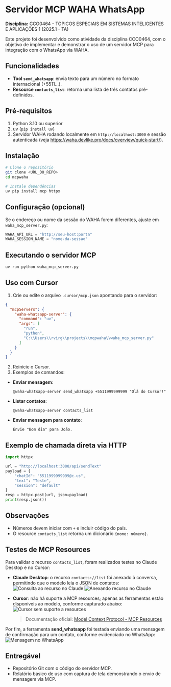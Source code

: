 # Servidor MCP WAHA WhatsApp

**Disciplina:** CCO0464 - TÓPICOS ESPECIAIS EM SISTEMAS INTELIGENTES E APLICAÇÕES 1 (2025.1 - TA)

Este projeto foi desenvolvido como atividade da disciplina CCO0464, com o objetivo de implementar e demonstrar o uso de um servidor MCP para integração com o WhatsApp via WAHA.

## Funcionalidades

- **Tool `send_whatsapp`**: envia texto para um número no formato internacional (+5511...).
- **Resource `contacts_list`**: retorna uma lista de três contatos pré-definidos.

## Pré-requisitos

1. Python 3.10 ou superior
2. uv (`pip install uv`)
3. Servidor WAHA rodando localmente em `http://localhost:3000` e sessão autenticada (veja https://waha.devlike.pro/docs/overview/quick-start/).

## Instalação

```bash
# Clone o repositório
git clone <URL_DO_REPO>
cd mcpwaha

# Instale dependências
uv pip install mcp httpx
```

## Configuração (opcional)

Se o endereço ou nome da sessão do WAHA forem diferentes, ajuste em `waha_mcp_server.py`:

```python
WAHA_API_URL = "http://seu-host:porta"
WAHA_SESSION_NAME = "nome-da-sessao"
```

## Executando o servidor MCP

```bash
uv run python waha_mcp_server.py
```

## Uso com Cursor

1. Crie ou edite o arquivo `.cursor/mcp.json` apontando para o servidor:

```json
{
  "mcpServers": {
    "waha-whatsapp-server": {
      "command": "uv",
      "args": [
        "run",
        "python",
        "C:\\Users\\rvirg\\projects\\mcpwaha\\waha_mcp_server.py"
      ]
    }
  }
}
```

2. Reinicie o Cursor.
3. Exemplos de comandos:

- **Enviar mensagem**:
  ```
  @waha-whatsapp-server send_whatsapp +5511999999999 "Olá do Cursor!"
  ```

- **Listar contatos**:
  ```
  @waha-whatsapp-server contacts_list
  ```

- **Enviar mensagem para contato**:
  ```
  Envie "Bom dia" para João.
  ```

## Exemplo de chamada direta via HTTP

```python
import httpx

url = "http://localhost:3000/api/sendText"
payload = {
    "chatId": "5511999999999@c.us",
    "text": "Teste",
    "session": "default"
}
resp = httpx.post(url, json=payload)
print(resp.json())
```

## Observações

- Números devem iniciar com `+` e incluir código do país.
- O resource `contacts_list` retorna um dicionário `{nome: número}`.

## Testes de MCP Resources

Para validar o recurso `contacts_list`, foram realizados testes no Claude Desktop e no Cursor:

- **Claude Desktop**: o recurso `contacts://list` foi anexado à conversa, permitindo que o modelo leia o JSON de contatos:
  ![Consulta ao recurso no Claude](images/proof_claude_busca_executada.png)
  ![Anexando recurso no Claude](images/proof_claude_attachment_from_mcp_server.png)

- **Cursor**: não há suporte a MCP resources; apenas as ferramentas estão disponíveis ao modelo, conforme capturado abaixo:
  ![Cursor sem suporte a resources](images/proof_cursor_without_resources.png)
  
  > Documentação oficial: [Model Context Protocol - MCP Resources](https://docs.cursor.com/context/model-context-protocol#mcp-resources)

Por fim, a ferramenta **send_whatsapp** foi testada enviando uma mensagem de confirmação para um contato, conforme evidenciado no WhatsApp:
  ![Mensagem no WhatsApp](images/proof_whatsapp.png)

## Entregável

- Repositório Git com o código do servidor MCP.
- Relatório básico de uso com captura de tela demonstrando o envio de mensagem via MCP.
